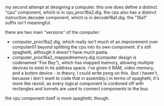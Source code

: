 my second attempt at designing a computer. this one does define a distinct "cpu" component, which is in cpu_proc16a2.dig. the cpu also has a distinct instruction decoder component, which is in decode16a1.dig. the "16a1" suffix isn't meaningful.

there are two main "versions" of the computer:
- computer_proc16a2.dig, which really isn't much of an improvement over computer01 beyond splitting the cpu into its own component. it's still spaghetti, although it doesn't have much pasta.
- computer_proc16a2_mappedmemory.dig (computer design is codenamed "Fox Bay"), which has mapped memory, allowing multiple devices to exist in its address space. i've given it RAM, video memory, and a button device - in theory, I could write pong on this. (but i haven't, because i don't want to code that in assembly.) in terms of spaghetti, it's more like ravioli, as every logical component is cordoned off with rectangles and tunnels are used to connect components to the bus.

the cpu component itself is more spaghetti, though.
